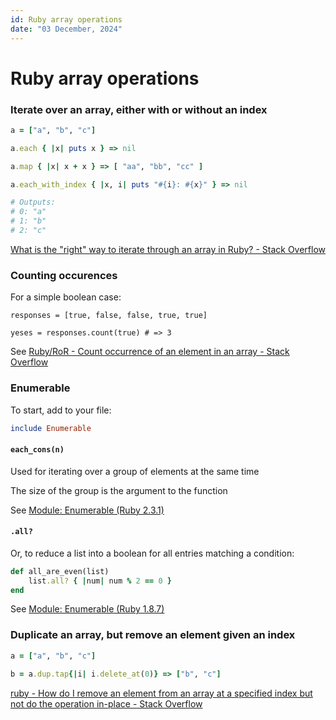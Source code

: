 ```yaml
---
id: Ruby array operations
date: "03 December, 2024"
---
```


# Ruby array operations

### Iterate over an array, either with or without an index

```ruby
a = ["a", "b", "c"]

a.each { |x| puts x } => nil

a.map { |x| x + x } => [ "aa", "bb", "cc" ]

a.each_with_index { |x, i| puts "#{i}: #{x}" } => nil

# Outputs:
# 0: "a"
# 1: "b"
# 2: "c"
```

[What is the "right" way to iterate through an array in Ruby? - Stack Overflow](https://stackoverflow.com/questions/310634/what-is-the-right-way-to-iterate-through-an-array-in-ruby)

### Counting occurences

For a simple boolean case:
```shell
responses = [true, false, false, true, true]

yeses = responses.count(true) # => 3
```

See [Ruby/RoR - Count occurrence of an element in an array - Stack Overflow](https://stackoverflow.com/questions/4488644/ruby-ror-count-occurrence-of-an-element-in-an-array)

### Enumerable

To start, add to your file:
```ruby
include Enumerable
```

#### `each_cons(n)`

Used for iterating over a group of elements at the same time

The size of the group is the argument to the function

See [Module: Enumerable (Ruby 2.3.1)](https://ruby-doc.org/core-2.3.1/Enumerable.html#method-i-each_cons)

#### `.all?`
Or, to reduce a list into a boolean for all entries matching a condition:
```ruby
def all_are_even(list)
    list.all? { |num| num % 2 == 0 }
end
```

See [Module: Enumerable (Ruby 1.8.7)](https://ruby-doc.org/core-1.8.7/Enumerable.html)

### Duplicate an array, but remove an element given an index

```ruby
a = ["a", "b", "c"]

b = a.dup.tap{|i| i.delete_at(0)} => ["b", "c"]
```

[ruby - How do I remove an element from an array at a specified index but not do the operation in-place - Stack Overflow](https://stackoverflow.com/questions/43216045/how-do-i-remove-an-element-from-an-array-at-a-specified-index-but-not-do-the-ope)
